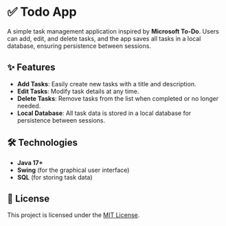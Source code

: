 # ✅ Todo App

A simple task management application inspired by **Microsoft To-Do**. Users can add, edit, and delete tasks, and the app saves all tasks in a local database, ensuring persistence between sessions.

## ✨ Features

- **Add Tasks**: Easily create new tasks with a title and description.
- **Edit Tasks**: Modify task details at any time.
- **Delete Tasks**: Remove tasks from the list when completed or no longer needed.
- **Local Database**: All task data is stored in a local database for persistence between sessions.

## 🛠️ Technologies

- **Java 17+**
- **Swing** (for the graphical user interface)
- **SQL** (for storing task data)

## 📜 License

This project is licensed under the [MIT License](../LICENSE).
